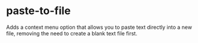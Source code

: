 # paste-to-file
Adds a context menu option that allows you to paste text directly into a new file, removing the need to create a blank text file first.
